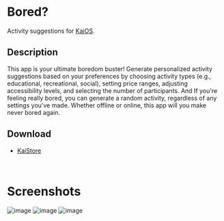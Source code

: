 # Bored?
Activity suggestions for [KaiOS](https://www.kaiostech.com).
<br>

## Description
This app is your ultimate boredom buster! Generate personalized activity suggestions based on your preferences by choosing activity types (e.g., educational, recreational, social), setting price ranges, adjusting accessibility levels, and selecting the number of participants. And If you're feeling really bored, you can generate a random activity, regardless of any settings you've made. Whether offline or online, this app will you make never bored again.
<br>

## Download
* [KaiStore](https://www.kaiostech.com/store/apps/?bundle_id=kaios.app.bored)
<br>

# Screenshots
![image](https://github.com/W4IT-Dev/Bored/assets/110252354/d3008306-47dc-4f2a-af01-6143c320a9b5)
![image](https://github.com/W4IT-Dev/Bored/assets/110252354/eba0fbe1-af7e-470c-a407-39b726b95ddb)
![image](https://github.com/W4IT-Dev/Bored/assets/110252354/a4c03a07-86e7-4f30-a5c7-29ff4e68e422)